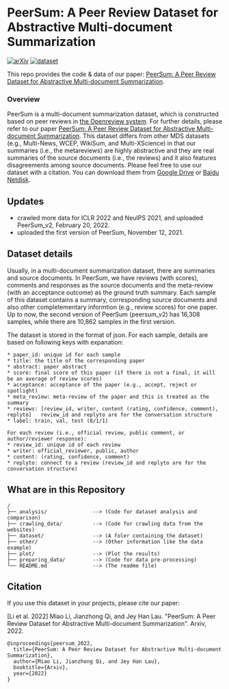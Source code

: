 # PeerSum: A Peer Review Dataset for Abstractive Multi-document Summarization
[![arXiv](https://img.shields.io/badge/arXiv-2203.01769-brightgreen)](https://arxiv.org/abs/2203.01769)
[![dataset](https://img.shields.io/badge/dataset-%20v2.0-orange)](https://drive.google.com/drive/folders/1M1QhIwjuZOG3QdxNFqY7J5Ik5UsDA0Sk?usp=sharing)


This repo provides the code & data of our paper: [PeerSum: A Peer Review Dataset for Abstractive Multi-document Summarization](https://arxiv.org/abs/2203.01769).

### Overview
PeerSum is a multi-document summarization dataset, which is constructed based on peer reviews in [the Openreview system](https://openreview.net/). For further details, please refer to our paper [PeerSum: A Peer Review Dataset for Abstractive Multi-document Summarization](https://arxiv.org/abs/2203.01769). This dataset differs from other MDS datasets (e.g., Multi-News, WCEP, WikiSum, and Multi-XScience) in that our summaries (i.e., the metareviews) are highly abstractive and they are real summaries of the source documents (i.e., the reviews) and it also features disagreements among source documents. Please feel free to use our dataset with a citation. You can download them from [Google Drive](https://drive.google.com/drive/folders/1M1QhIwjuZOG3QdxNFqY7J5Ik5UsDA0Sk?usp=sharing) or [Baidu Netdisk](https://pan.baidu.com/s/1fleJ4MXcTQ2PYmlbJ8tDBA?pwd=s3wi).

## Updates
* crawled more data for ICLR 2022 and NeuIPS 2021, and uploaded PeerSum_v2, February 20, 2022. 
* uploaded the first version of PeerSum, November 12, 2021.

## Dataset details
Usually, in a multi-document summarization dataset, there are summaries and source documents. In PeerSum, we have reviews (with scores), comments and responses as the source documents and the meta-review (with an acceptance outcome) as the ground truth summary. Each sample of this dataset contains a summary, corresponding source documents and also other completementary informtion (e.g., review scores) for one paper. Up to now, the second version of PeerSum (peersum_v2) has 16,308 samples, while there are 10,862 samples in the first version.

The dataset is stored in the format of json. For each sample, details are based on following keys with expanation:
```
* paper_id: unique id for each sample
* title: the title of the corresponding paper
* abstract: paper abstract
* score: final score of this paper (if there is not a final, it will be an average of review scores)
* acceptance: acceptance of the paper (e.g., accept, reject or spotlight)
* meta_review: meta-review of the paper and this is treated as the summary
* reviews: [review_id, writer, content (rating, confidence, comment), replyto]   review_id and replyto are for the conversation structure
* label: train, val, test (8/1/1)

For each review (i.e., official review, public comment, or author/reviewer response):
* review_id: unique id of each review
* writer: official_reviewer, public, author
* content: (rating, confidence, comment)
* replyto: connect to a review (review_id and replyto are for the conversation structure)
```

## What are in this Repository
```
/
├── analysis/               --> (Code for dataset analysis and comparison)
├── crawling_data/          --> (Code for crawling data from the websites)
├── dataset/                --> (A foler containing the dataset)
├── other/                  --> (Other information like the data example)
├── plot/                   --> (Plot the results)
├── preparing_data/         --> (Code for data pre-processing)   
└── README.md               --> (The readme file)
```

## Citation
If you use this dataset in your projects, please cite our paper:

[Li et al. 2022] Miao Li, Jianzhong Qi, and Jey Han Lau. "PeerSum: A Peer Review Dataset for Abstractive Multi-document Summarization". Arxiv, 2022.

```
@inproceedings{peersum_2022,
  title={PeerSum: A Peer Review Dataset for Abstractive Multi-document Summarization},
  author={Miao Li, Jianzhong Qi, and Jey Han Lau},
  booktitle={Arxiv},
  year={2022}
}
```

